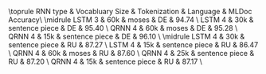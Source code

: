\toprule
RNN type & Vocabluary Size & Tokenization     & Language & MLDoc Accuracy\\
\midrule
LSTM 3   & 60k             & moses            & DE       &   94.74      \\
LSTM 4   & 30k             & sentence piece   & DE       &   95.40      \\
QRNN 4   & 60k             & moses            & DE       &   95.28     \\
QRNN 4   & 15k             & sentence piece   & DE       &   96.10      \\
\midrule
LSTM 4   & 30k             & sentence piece   & RU       &   87.27    \\
LSTM 4   & 15k             & sentence piece   & RU       &   86.47    \\
QRNN 4   & 60k             & moses            & RU       &   87.60    \\
QRNN 4   & 25k             & sentence piece   & RU       &   87.20    \\
QRNN 4   & 15k             & sentence piece   & RU       &   87.17    \\
